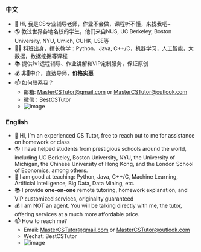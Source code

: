 ### 中文
- 👋 Hi, 我是CS专业辅导老师，作业不会做，课程听不懂，来找我吧~
- 🌎 教过世界各地名校的学生，他们来自NUS, UC Berkeley, Boston University, NYU, Umich, CUHK, LSE等
- 🧑‍🎓 科班出身，擅长教学：Python，Java, C++/C，机器学习，人工智能，大数据，数据挖掘等课程
- 📚 提供1v1远程辅导、作业讲解和VIP定制服务，保证原创
- 💰 非🚫中介，直达导师，**价格实惠**
- 📫 如何联系我？
  - 邮箱: MasterCSTutor@gmail.com or MasterCSTutor@outlook.com
  - 微信：BestCSTutor
  - ![image](https://github.com/Master-CS-Tutor/Master-CS-Tutor/assets/161056097/f4a207bf-5cae-4d4c-ac65-9852bfd14153)


### English
- 👋 Hi, I’m an experienced CS Tutor, free to reach out to me for assistance on homework or class
- 🌎 I have helped students from prestigious schools around the world, including UC Berkeley, Boston University, NYU, the University of Michigan, the Chinese University of Hong Kong, and the London School of Economics, among others.
- 👀 I am good at teaching: Python, Java, C++/C, Machine Learning, Artificial Intelligence, Big Data, Data Mining, etc.
- 📚 I provide **one-on-one** remote tutoring, homework explanation, and VIP customized services, originality guaranteed
- 💰 I am NOT an agent. You will be talking directly with me, the tutor, offering services at a much more affordable price.
- 📫 How to reach me?
  - Email: MasterCSTutor@gmail.com or MasterCSTutor@outlook.com
  - Wechat: BestCSTutor
  - ![image](https://github.com/Master-CS-Tutor/Master-CS-Tutor/assets/161056097/f4a207bf-5cae-4d4c-ac65-9852bfd14153)

<!---
Master-CS-Tutor/Master-CS-Tutor is a ✨ special ✨ repository because its `README.md` (this file) appears on your GitHub profile.
You can click the Preview link to take a look at your changes.
--->
